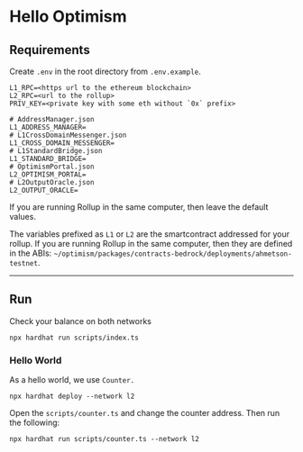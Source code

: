# Hello Optimism

## Requirements
Create `.env` in the root directory from `.env.example`.

```dotenv
L1_RPC=<https url to the ethereum blockchain>
L2_RPC=<url to the rollup>
PRIV_KEY=<private key with some eth without `0x` prefix>

# AddressManager.json
L1_ADDRESS_MANAGER=
# L1CrossDomainMessenger.json
L1_CROSS_DOMAIN_MESSENGER=
# L1StandardBridge.json
L1_STANDARD_BRIDGE=
# OptimismPortal.json
L2_OPTIMISM_PORTAL=
# L2OutputOracle.json
L2_OUTPUT_ORACLE=
```

If you are running Rollup in the same computer, then leave the default values.

The variables prefixed as `L1` or `L2` are the smartcontract addressed for your rollup.
If you are running Rollup in the same computer, then they are
defined in the ABIs:
`~/optimism/packages/contracts-bedrock/deployments/ahmetson-testnet`.


---

## Run
Check your balance on both networks
```
npx hardhat run scripts/index.ts
```

### Hello World
As a hello world, we use `Counter.`

```shell
npx hardhat deploy --network l2
```

Open the `scripts/counter.ts` and 
change the counter address.
Then run the following:

```shell
npx hardhat run scripts/counter.ts --network l2
```